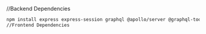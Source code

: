 //Backend Dependencies
````bash
npm install express express-session graphql @apollo/server @graphql-tools/merge bcryptjs connect-mongodb-session dotenv graphql-passport passport mongoose
//Frontend Dependencies
````

